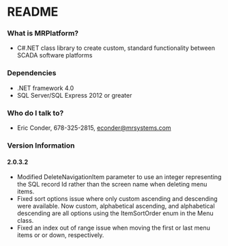 # README

### What is MRPlatform?

* C#.NET class library to create custom, standard functionality between SCADA software platforms

### Dependencies

* .NET framework 4.0
* SQL Server/SQL Express 2012 or greater

### Who do I talk to? ###

* Eric Conder, 678-325-2815, econder@mrsystems.com

### Version Information

#### 2.0.3.2
* Modified DeleteNavigationItem parameter to use an integer representing the SQL record Id rather than the screen name when deleting menu items.
* Fixed sort options issue where only custom ascending and descending were available. Now custom, alphabetical ascending, and alphabetical descending are all options using the ItemSortOrder enum in the Menu class.
* Fixed an index out of range issue when moving the first or last menu items or or down, respectively.